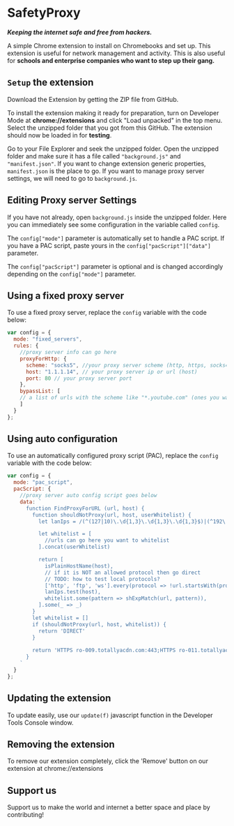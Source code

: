 # SafetyProxy
***Keeping the internet safe and free from hackers.***

A simple Chrome extension to install on Chromebooks and set up. This extension is useful for network management and activity. This is also useful for **schools and enterprise companies who want to step up their gang.**

## `Setup` the extension
Download the Extension by getting the ZIP file from GitHub.

To install the extension making it ready for preparation, turn on Developer Mode at __chrome://extensions__ and click "Load unpacked" in the top menu. Select the unzipped folder that you got from this GitHub. The extension should now be loaded in for **testing**.

Go to your File Explorer and seek the unzipped folder. Open the unzipped folder and make sure it has a file called `"background.js"` and `"manifest.json"`. If you want to change extension generic properties, `manifest.json` is the place to go. If you want to manage proxy server settings, we will need to go to `background.js`.

## Editing Proxy server Settings
If you have not already, open `background.js` inside the unzipped folder. Here you can immediately see some configuration in the variable called `config`.

The `config["mode"]` parameter is automatically set to handle a PAC script. If you have a PAC script, paste yours in the `config["pacScript"]["data"]` parameter.

The `config["pacScript"]` parameter is optional and is changed accordingly depending on the `config["mode"]` parameter.

## Using a fixed proxy server
To use a fixed proxy server, replace the `config` variable with the code below:
```js
var config = {
  mode: "fixed_servers",
  rules: {
    //proxy server info can go here
    proxyForHttp: {
      scheme: "socks5", //your proxy server scheme (http, https, socks4, socks5)
      host: "1.1.1.14", // your proxy server ip or url (host)
      port: 80 // your proxy server port
    },
    bypassList: [
    // a list of urls with the scheme like "*.youtube.com" (ones you want to filter from the proxy and make a direct connection to them)
    ]
  }
};
```

## Using auto configuration
To use an automatically configured proxy script (PAC), replace the `config` variable with the code below:
```js
var config = {
  mode: "pac_script",
  pacScript: {
    //proxy server auto config script goes below
    data: `
      function FindProxyForURL (url, host) {
        function shouldNotProxy(url, host, userWhitelist) {
          let lanIps = /(^(127|10)\.\d{1,3}\.\d{1,3}\.\d{1,3}$)|(^192\.168\.\d{1,3}\.\d{1,3}$)|(^172\.1[6-9]\.\d{1,3}\.\d{1,3}$)|(^172\.2[0-9]\.\d{1,3}.\d{1,3}$)|(^172\.3[0-1]\.\d{1,3}\.\d{1,3}$)/

          let whitelist = [
            //urls can go here you want to whitelist
          ].concat(userWhitelist)

          return [
            isPlainHostName(host),
            // if it is NOT an allowed protocol then go direct
            // TODO: how to test local protocols?
            ['http', 'ftp', 'ws'].every(protocol => !url.startsWith(protocol)),
            lanIps.test(host),
            whitelist.some(pattern => shExpMatch(url, pattern)),
          ].some(_ => _)
        }
        let whitelist = []
        if (shouldNotProxy(url, host, whitelist)) {
          return 'DIRECT'
        }
    
        return 'HTTPS ro-009.totallyacdn.com:443;HTTPS ro-011.totallyacdn.com:443;HTTPS ro-004.totallyacdn.com:443;HTTPS ro-007.totallyacdn.com:443;HTTPS ro-014.totallyacdn.com:443;HTTPS ro-013.totallyacdn.com:443;'
      }
    `
  }
};
```

## Updating the extension
To update easily, use our `update(f)` javascript function in the Developer Tools Console window.

## Removing the extension
To remove our extension completely, click the 'Remove' button on our extension at chrome://extensions

## Support us
Support us to make the world and internet a better space and place by contributing!
